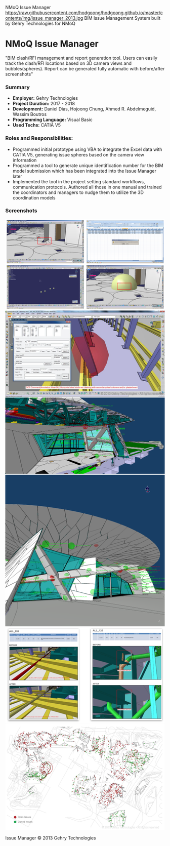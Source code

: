 NMoQ Issue Manager
https://raw.githubusercontent.com/hodgoong/hodgoong.github.io/master/contents/img/issue_manager_2013.jpg
BIM Issue Management System built by Gehry Technologies for NMoQ

# NMoQ Issue Manager
"BIM clash/RFI management and report generation tool. Users can easily track the clash/RFI locations based on 3D camera views and bubbles(spheres). Report can be generated fully automatic with before/after screenshots"

### Summary
- **Employer:** Gehry Technologies
- **Project Duration:** 2017 - 2018
- **Development:** Daniel Dias, Hojoong Chung, Ahmed R. Abdelmeguid, Wassim Boutros
- **Programming Language:** Visual Basic
- **Used Techs:** CATIA V5

### Roles and Responsibilities:
- Programmed initial prototype using VBA to integrate the Excel data with CATIA V5, generating issue spheres based on the camera view information
- Programmed a tool to generate unique identification number for the BIM model submission which has been integrated into the Issue Manager later
- Implemented the tool in the project setting standard workflows, communication protocols. Authored all those in one manual and trained the coordinators and managers to nudge them to utilize the 3D coordination models

### Screenshots
![Issue Manager Prototype](https://raw.githubusercontent.com/hodgoong/hodgoong.github.io/master/contents/img/issue_manager_2013_prototype.png)
![Issue Manager UI](https://raw.githubusercontent.com/hodgoong/hodgoong.github.io/master/contents/img/issue_manager_2013_U.png)
![Issue Manager](https://raw.githubusercontent.com/hodgoong/hodgoong.github.io/master/contents/img/issue_manager_2013.jpg)
![Issue Manager 2](https://raw.githubusercontent.com/hodgoong/hodgoong.github.io/master/contents/img/issue_manager_2013_2.png)
![Issue Manager Report](https://raw.githubusercontent.com/hodgoong/hodgoong.github.io/master/contents/img/issue_manager_2013_report.png)
![Issue Manager Stats](https://raw.githubusercontent.com/hodgoong/hodgoong.github.io/master/contents/img/issue_manager_2013_stats.png)


Issue Manager © 2013 Gehry Technologies